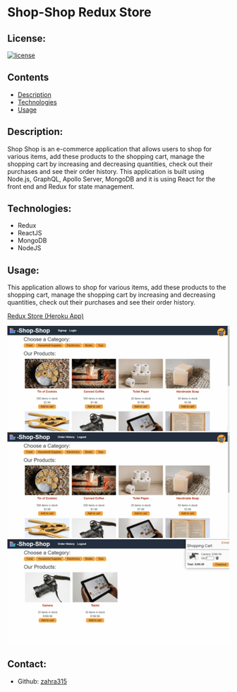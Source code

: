 # Shop-Shop Redux Store

## License:

[![license](https://img.shields.io/badge/license-MIT-blue)](https://shields.io)

## Contents

- [Description](#description)
- [Technologies](#technologies)
- [Usage](#usage)

## Description:

Shop Shop is an e-commerce application that allows users to shop for various items, add these products to the shopping cart, manage the shopping cart by increasing and decreasing quantities, check out their purchases and see their order history. This application is built using Node.js, GraphQL, Apollo Server, MongoDB and it is using React for the front end and Redux for state management.

## Technologies:

- Redux
- ReactJS
- MongoDB
- NodeJS

## Usage:

This application allows to shop for various items, add these products to the shopping cart, manage the shopping cart by increasing and decreasing quantities, check out their purchases and see their order history.

[Redux Store (Heroku App)](https://warm-escarpment-28949.herokuapp.com/)

![](srceenshot/22-state-homework-demo-01.gif)
![](srceenshot/22-state-homework-demo-02.gif)
![](srceenshot/22-state-homework-demo-03.gif)

## Contact:

- Github: [zahra315](https://github.com/zahra315)

